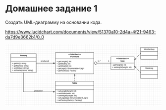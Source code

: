 # Домашнее задание 1

Создать UML-диаграмму на основании кода. 

https://www.lucidchart.com/documents/view/51370a10-2d4a-4f21-9463-da7d9e3662b1/0_0

![diagram](diagram.png)